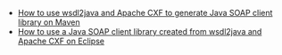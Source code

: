 - [How to use wsdl2java and Apache CXF to generate Java SOAP client library on Maven](https://developers.lseg.com/en/article-catalog/article/how-to-use-wsdl2java-and-apache-cxf-to-generate-java-soap-client)
- [How to use a Java SOAP client library created from wsdl2java and Apache CXF on Eclipse](https://developers.lseg.com/en/article-catalog/article/how-to-use-a-java-soap-client-library-generated-from-wsdl2java-i)
